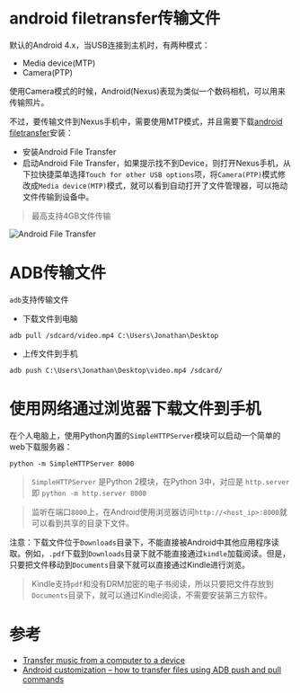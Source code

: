 # android filetransfer传输文件

默认的Android 4.x，当USB连接到主机时，有两种模式：

* Media device(MTP)
* Camera(PTP)

使用Camera模式的时候，Android(Nexus)表现为类似一个数码相机，可以用来传输照片。

不过，要传输文件到Nexus手机中，需要使用MTP模式，并且需要下载[android filetransfer](https://www.android.com/filetransfer)安装：

* 安装Android File Transfer
* 启动Android File Transfer，如果提示找不到Device，则打开Nexus手机，从下拉快捷菜单选择`Touch for other USB options`项，将`Camera(PTP)`模式修改成`Media device(MTP)`模式，就可以看到自动打开了文件管理器，可以拖动文件传输到设备中。

> 最高支持4GB文件传输

![Android File Transfer](/img/develop/android/android_file_transfer.png)

# ADB传输文件

`adb`支持传输文件

* 下载文件到电脑

```
adb pull /sdcard/video.mp4 C:\Users\Jonathan\Desktop
```

* 上传文件到手机

```
adb push C:\Users\Jonathan\Desktop\video.mp4 /sdcard/
```

# 使用网络通过浏览器下载文件到手机

在个人电脑上，使用Python内置的`SimpleHTTPServer`模块可以启动一个简单的web下载服务器：

```
python -m SimpleHTTPServer 8000
```

> `SimpleHTTPServer` 是Python 2模块，在Python 3中，对应是 `http.server` 即 `python -m http.server 8000`

> 监听在端口`8000`上，在Android使用浏览器访问`http://<host_ip>:8000`就可以看到共享的目录下文件。

注意：下载文件位于`Downloads`目录下，不能直接被Android中其他应用程序读取。例如，`.pdf`下载到`Downloads`目录下就不能直接通过`kindle`加载阅读。但是，只要把文件移动到`Documents`目录下就可以直接通过Kindle进行浏览。

> Kindle支持`pdf`和没有DRM加密的电子书阅读，所以只要把文件存放到`Documents`目录下，就可以通过Kindle阅读，不需要安装第三方软件。

# 参考

* [Transfer music from a computer to a device](https://support.google.com/googleplay/answer/1101500?hl=en)
* [Android customization – how to transfer files using ADB push and pull commands](http://www.androidauthority.com/android-customization-transfer-files-adb-push-adb-pull-601015/)
